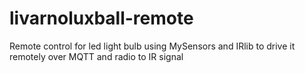 # livarnoluxball-remote
Remote control for led light bulb using MySensors and IRlib to drive it remotely over MQTT and radio to IR signal
